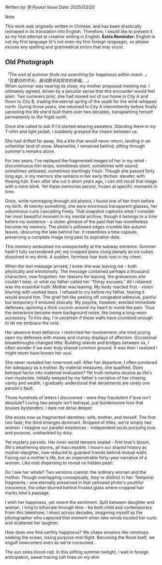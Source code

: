 _Written by 悦子yuezi
Issue Date: 2025/03/20_
<br/>

> [!NOTE]
> This work was originally written in Chinese, and has been drastically reshaped in its translation into English. Therefore, I would like to present it as my first attempt at creative writing in English.
> **Extra Reminder:** English is not my first language (it's not even my first foreign language), so please excuse any spelling and grammatical errors that may occur.


## Old Photograph
_「The end of summer finds me searching for happiness within reach. 」
「在夏日的尽头，我试图寻找现世的幸福。 」_
<br/>
When summer was nearing its close, my mother proposed meeting me. I ultimately agreed, driven by a peculiar sense that this encounter would feel alien. Two summers prior, she had moved out of our home in City A and flown to City B, trading the eternal spring of the south for the wind-whipped north. During those years, she returned to City A intermittently before finally uprooting the life she'd built there over two decades, transplanting herself permanently to the frigid north.

Once she called to ask if I'd started wearing sweaters. Standing there in my T-shirt and light jacket, I suddenly grasped the chasm between us.

She had drifted far away, like a kite that would never return, landing in an unfamiliar land of snow. Meanwhile, I remained behind, sifting through summer's remains alone.

For two years, I've replayed the fragmented images of her in my mind - discontinuous film strips, sometimes silent, sometimes with sound; sometimes yellowed, sometimes startlingly fresh. Though she passed forty long ago, in my memory she remains in her early thirties: slender, with flowing hair. Even after she cut it short years ago, I can still recall that image with a mere blink. Yet these memories persist, frozen at specific moments in time.

Once, while rummaging through old photos, I found one of her from before my birth. At twenty-something, she wore enormous transparent glasses, her voluminous curls cascading freely. That snapshot captures what I consider her most beautiful moment in my mental archive, though it belongs to a time before my existence - a stolen glimpse of the past that has nonetheless become my memory. The photo's yellowed edges crumble like autumn leaves, obscuring the lake behind her. It resembles a time capsule, preserving a complete image long past its expiration date.

This memory ambushed me unexpectedly at the subway entrance. Summer hadn't fully surrendered yet; my cropped jeans clung damply as ice cubes dissolved in my drink. A sudden, formless fear took root in my chest.

When the text message arrived, I knew she was leaving me - both physically and emotionally. The message contained perhaps a thousand characters, now forgotten: her reasons for leaving, the grievances she couldn't bear, or what my father called her "flimsy excuses." All I retained was the essential truth: Mother was leaving. My body reacted first - vision blurring with unshed tears. I refused to cry before my father, fearing it would wound him. The grief felt like peeling off congealed adhesive, painful but temporary if endured stoically. My psyche, however, erected immediate defenses, spinning a thick cocoon around my heart to numb the pain. Thus the severance became mere background noise, like losing a long-worn accessory. To this day, I'm uncertain if those walls have crumbled enough to let me embrace the void.

Her absence bred defiance. I restricted her involvement; she tried prying open my defenses with money and clumsy displays of affection. Occasional breakthroughs changed little. Building islands and bridges between us, I often wonder if we ever truly shared common ground. It was then I realized I might never have known her soul.

She never revealed her innermost self. After her departure, I often pondered her adequacy as a mother. By material measures, she qualified. Does betrayal factor into maternal evaluation? Yet truth remains elusive as life's own mysteries. Initially swayed by my father's narrative of her chasing vanity and wealth, I gradually understood that derailments are rarely one person's fault.

Those hundreds of letters I discovered - were they fraudulent if love isn't absolute? Loving two people isn't betrayal, just burdensome love that bruises bystanders. I dare not delve deeper.

She exists now as fragmented identities: wife, mother, and herself. The first two fade; the third emerges dominant. Stripped of titles, we're simply two women. I imagine our parallel existences - independent souls pursuing love and purpose, unshackled by duty.

Yet mystery persists. Her inner world remains sealed - first love's bloom, life's weathering storms, all inaccessible. I mourn our shared history as mother-daughter, now reduced to guarded friends behind mutual walls. Facing not a mother's life, but an impenetrable forty-year narrative of a woman. Like mist dispersing to reveal no hidden pearl.

Do I see her whole? Two versions coexist: the ordinary woman and the mother. Though overlapping conceptually, they're distinct in her. Temporal fragments - one eternally preserved in that yellowed photo's youthful innocence, the other blurred behind frosted glass where cropped hair marks time's passage.

I wish her happiness, yet resent the sentiment. Split between daughter and woman, I long to bifurcate through time - be both child and contemporary. From this lakeshore, I shout across decades, imagining myself as the photographer who captured that moment when lake winds tousled her curls and scattered her laughter.

How does one find earthly happiness? We chase answers like raindrops seeking the ocean, losing purpose mid-flight. Becoming the flood itself, we engulf newcomers even as we're consumed.

The sun sinks blood-red. In this stifling summer twilight, I wait in foreign anticipation, sweat tracing salt lines on my skin.